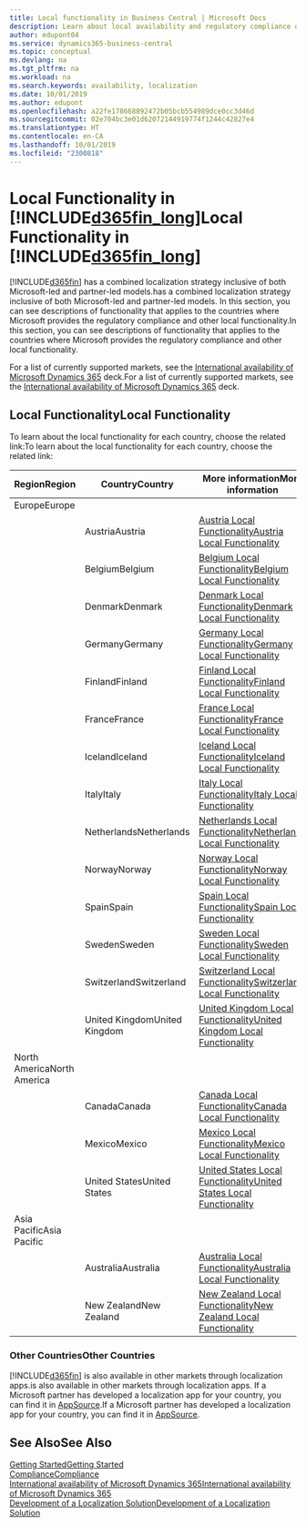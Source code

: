```yaml
---
title: Local functionality in Business Central | Microsoft Docs
description: Learn about local availability and regulatory compliance of Dynamics 365 Business Central.
author: edupont04
ms.service: dynamics365-business-central
ms.topic: conceptual
ms.devlang: na
ms.tgt_pltfrm: na
ms.workload: na
ms.search.keywords: availability, localization
ms.date: 10/01/2019
ms.author: edupont
ms.openlocfilehash: a22fe178668892472b05bcb554989dce0cc3d46d
ms.sourcegitcommit: 02e704bc3e01d62072144919774f1244c42827e4
ms.translationtype: HT
ms.contentlocale: en-CA
ms.lasthandoff: 10/01/2019
ms.locfileid: "2300818"
---
```

# <a name="local-functionality-in-included365fin_longincludesd365fin_long_mdmd"></a><span data-ttu-id="3246d-103">Local Functionality in [!INCLUDE[d365fin_long](includes/d365fin_long_md.md)]</span><span class="sxs-lookup"><span data-stu-id="3246d-103">Local Functionality in [!INCLUDE[d365fin_long](includes/d365fin_long_md.md)]</span></span>
[!INCLUDE[d365fin](includes/d365fin_md.md)] <span data-ttu-id="3246d-104">has a combined localization strategy inclusive of both Microsoft-led and partner-led models.</span><span class="sxs-lookup"><span data-stu-id="3246d-104">has a combined localization strategy inclusive of both Microsoft-led and partner-led models.</span></span> <span data-ttu-id="3246d-105">In this section, you can see descriptions of functionality that applies to the countries where Microsoft provides the regulatory compliance and other local functionality.</span><span class="sxs-lookup"><span data-stu-id="3246d-105">In this section, you can see descriptions of functionality that applies to the countries where Microsoft provides the regulatory compliance and other local functionality.</span></span>  

<span data-ttu-id="3246d-106">For a list of currently supported markets, see the [International availability of Microsoft Dynamics 365](https://docs.microsoft.com/en-us/dynamics365/get-started/availability) deck.</span><span class="sxs-lookup"><span data-stu-id="3246d-106">For a list of currently supported markets, see the [International availability of Microsoft Dynamics 365](https://docs.microsoft.com/en-us/dynamics365/get-started/availability) deck.</span></span>  

## <a name="local-functionality"></a><span data-ttu-id="3246d-107">Local Functionality</span><span class="sxs-lookup"><span data-stu-id="3246d-107">Local Functionality</span></span>
<span data-ttu-id="3246d-108">To learn about the local functionality for each country, choose the related link:</span><span class="sxs-lookup"><span data-stu-id="3246d-108">To learn about the local functionality for each country, choose the related link:</span></span>

| <span data-ttu-id="3246d-109">Region</span><span class="sxs-lookup"><span data-stu-id="3246d-109">Region</span></span> | <span data-ttu-id="3246d-110">Country</span><span class="sxs-lookup"><span data-stu-id="3246d-110">Country</span></span> | <span data-ttu-id="3246d-111">More information</span><span class="sxs-lookup"><span data-stu-id="3246d-111">More information</span></span> |
| --- | --- |--- |
| <span data-ttu-id="3246d-112">Europe</span><span class="sxs-lookup"><span data-stu-id="3246d-112">Europe</span></span> |  | |
|        | <span data-ttu-id="3246d-113">Austria</span><span class="sxs-lookup"><span data-stu-id="3246d-113">Austria</span></span> | [<span data-ttu-id="3246d-114">Austria Local Functionality</span><span class="sxs-lookup"><span data-stu-id="3246d-114">Austria Local Functionality</span></span>](localfunctionality/austria/austria-local-functionality.md) |
|        | <span data-ttu-id="3246d-115">Belgium</span><span class="sxs-lookup"><span data-stu-id="3246d-115">Belgium</span></span> |  [<span data-ttu-id="3246d-116">Belgium Local Functionality</span><span class="sxs-lookup"><span data-stu-id="3246d-116">Belgium Local Functionality</span></span>](localfunctionality/belgium/belgium-local-functionality.md) |
|        | <span data-ttu-id="3246d-117">Denmark</span><span class="sxs-lookup"><span data-stu-id="3246d-117">Denmark</span></span> | [<span data-ttu-id="3246d-118">Denmark Local Functionality</span><span class="sxs-lookup"><span data-stu-id="3246d-118">Denmark Local Functionality</span></span>](localfunctionality/denmark/denmark-local-functionality.md) |
|        | <span data-ttu-id="3246d-119">Germany</span><span class="sxs-lookup"><span data-stu-id="3246d-119">Germany</span></span> | [<span data-ttu-id="3246d-120">Germany Local Functionality</span><span class="sxs-lookup"><span data-stu-id="3246d-120">Germany Local Functionality</span></span>](localfunctionality/germany/germany-local-functionality.md) |
|        | <span data-ttu-id="3246d-121">Finland</span><span class="sxs-lookup"><span data-stu-id="3246d-121">Finland</span></span> | [<span data-ttu-id="3246d-122">Finland Local Functionality</span><span class="sxs-lookup"><span data-stu-id="3246d-122">Finland Local Functionality</span></span>](localfunctionality/finland/finland-local-functionality.md) |
|        | <span data-ttu-id="3246d-123">France</span><span class="sxs-lookup"><span data-stu-id="3246d-123">France</span></span> | [<span data-ttu-id="3246d-124">France Local Functionality</span><span class="sxs-lookup"><span data-stu-id="3246d-124">France Local Functionality</span></span>](localfunctionality/france/france-local-functionality.md) |
|        | <span data-ttu-id="3246d-125">Iceland</span><span class="sxs-lookup"><span data-stu-id="3246d-125">Iceland</span></span> | [<span data-ttu-id="3246d-126">Iceland Local Functionality</span><span class="sxs-lookup"><span data-stu-id="3246d-126">Iceland Local Functionality</span></span>](localfunctionality/iceland/iceland-local-functionality.md) |
|        | <span data-ttu-id="3246d-127">Italy</span><span class="sxs-lookup"><span data-stu-id="3246d-127">Italy</span></span> | [<span data-ttu-id="3246d-128">Italy Local Functionality</span><span class="sxs-lookup"><span data-stu-id="3246d-128">Italy Local Functionality</span></span>](localfunctionality/italy/italy-local-functionality.md) |
|        | <span data-ttu-id="3246d-129">Netherlands</span><span class="sxs-lookup"><span data-stu-id="3246d-129">Netherlands</span></span> | [<span data-ttu-id="3246d-130">Netherlands Local Functionality</span><span class="sxs-lookup"><span data-stu-id="3246d-130">Netherlands Local Functionality</span></span>](localfunctionality/netherlands/netherlands-local-functionality.md) |
|        | <span data-ttu-id="3246d-131">Norway</span><span class="sxs-lookup"><span data-stu-id="3246d-131">Norway</span></span> | [<span data-ttu-id="3246d-132">Norway Local Functionality</span><span class="sxs-lookup"><span data-stu-id="3246d-132">Norway Local Functionality</span></span>](localfunctionality/norway/norway-local-functionality.md) |
|        | <span data-ttu-id="3246d-133">Spain</span><span class="sxs-lookup"><span data-stu-id="3246d-133">Spain</span></span> | [<span data-ttu-id="3246d-134">Spain Local Functionality</span><span class="sxs-lookup"><span data-stu-id="3246d-134">Spain Local Functionality</span></span>](localfunctionality/spain/spain-local-functionality.md) |
|        | <span data-ttu-id="3246d-135">Sweden</span><span class="sxs-lookup"><span data-stu-id="3246d-135">Sweden</span></span> | [<span data-ttu-id="3246d-136">Sweden Local Functionality</span><span class="sxs-lookup"><span data-stu-id="3246d-136">Sweden Local Functionality</span></span>](localfunctionality/sweden/sweden-local-functionality.md) |
|        | <span data-ttu-id="3246d-137">Switzerland</span><span class="sxs-lookup"><span data-stu-id="3246d-137">Switzerland</span></span> | [<span data-ttu-id="3246d-138">Switzerland Local Functionality</span><span class="sxs-lookup"><span data-stu-id="3246d-138">Switzerland Local Functionality</span></span>](localfunctionality/switzerland/switzerland-local-functionality.md) |
|        | <span data-ttu-id="3246d-139">United Kingdom</span><span class="sxs-lookup"><span data-stu-id="3246d-139">United Kingdom</span></span> | [<span data-ttu-id="3246d-140">United Kingdom Local Functionality</span><span class="sxs-lookup"><span data-stu-id="3246d-140">United Kingdom Local Functionality</span></span>](localfunctionality/unitedkingdom/united-kingdom-local-functionality.md) |
| <span data-ttu-id="3246d-141">North America</span><span class="sxs-lookup"><span data-stu-id="3246d-141">North America</span></span> |       |  |
|        | <span data-ttu-id="3246d-142">Canada</span><span class="sxs-lookup"><span data-stu-id="3246d-142">Canada</span></span>|[<span data-ttu-id="3246d-143">Canada Local Functionality</span><span class="sxs-lookup"><span data-stu-id="3246d-143">Canada Local Functionality</span></span>](localfunctionality/canada/canada-local-functionality.md) |
|        | <span data-ttu-id="3246d-144">Mexico</span><span class="sxs-lookup"><span data-stu-id="3246d-144">Mexico</span></span> | [<span data-ttu-id="3246d-145">Mexico Local Functionality</span><span class="sxs-lookup"><span data-stu-id="3246d-145">Mexico Local Functionality</span></span>](localfunctionality/mexico/mexico-local-functionality.md) |
|        | <span data-ttu-id="3246d-146">United States</span><span class="sxs-lookup"><span data-stu-id="3246d-146">United States</span></span>|[<span data-ttu-id="3246d-147">United States Local Functionality</span><span class="sxs-lookup"><span data-stu-id="3246d-147">United States Local Functionality</span></span>](localfunctionality/unitedstates/united-states-local-functionality.md) |
| <span data-ttu-id="3246d-148">Asia Pacific</span><span class="sxs-lookup"><span data-stu-id="3246d-148">Asia Pacific</span></span> |       |  |
|        | <span data-ttu-id="3246d-149">Australia</span><span class="sxs-lookup"><span data-stu-id="3246d-149">Australia</span></span> | [<span data-ttu-id="3246d-150">Australia Local Functionality</span><span class="sxs-lookup"><span data-stu-id="3246d-150">Australia Local Functionality</span></span>](localfunctionality/australia/australia-local-functionality.md) |
|        | <span data-ttu-id="3246d-151">New Zealand</span><span class="sxs-lookup"><span data-stu-id="3246d-151">New Zealand</span></span> | [<span data-ttu-id="3246d-152">New Zealand Local Functionality</span><span class="sxs-lookup"><span data-stu-id="3246d-152">New Zealand Local Functionality</span></span>](localfunctionality/newzealand/new-zealand-local-functionality.md) |

### <a name="other-countries"></a><span data-ttu-id="3246d-153">Other Countries</span><span class="sxs-lookup"><span data-stu-id="3246d-153">Other Countries</span></span>
[!INCLUDE[d365fin](includes/d365fin_md.md)] <span data-ttu-id="3246d-154">is also available in other markets through localization apps.</span><span class="sxs-lookup"><span data-stu-id="3246d-154">is also available in other markets through localization apps.</span></span> <span data-ttu-id="3246d-155">If a Microsoft partner has developed a localization app for your country, you can find it in [AppSource](https://appsource.microsoft.com/en-us/product/dynamics-365-business-central/).</span><span class="sxs-lookup"><span data-stu-id="3246d-155">If a Microsoft partner has developed a localization app for your country, you can find it in [AppSource](https://appsource.microsoft.com/en-us/product/dynamics-365-business-central/).</span></span>

## <a name="see-also"></a><span data-ttu-id="3246d-156">See Also</span><span class="sxs-lookup"><span data-stu-id="3246d-156">See Also</span></span>
[<span data-ttu-id="3246d-157">Getting Started</span><span class="sxs-lookup"><span data-stu-id="3246d-157">Getting Started</span></span>](product-get-started.md)  
[<span data-ttu-id="3246d-158">Compliance</span><span class="sxs-lookup"><span data-stu-id="3246d-158">Compliance</span></span>](compliance/compliance-overview.md)  
[<span data-ttu-id="3246d-159">International availability of Microsoft Dynamics 365</span><span class="sxs-lookup"><span data-stu-id="3246d-159">International availability of Microsoft Dynamics 365</span></span>](https://docs.microsoft.com/en-us/dynamics365/get-started/availability)  
[<span data-ttu-id="3246d-160">Development of a Localization Solution</span><span class="sxs-lookup"><span data-stu-id="3246d-160">Development of a Localization Solution</span></span>](/dynamics365/business-central/dev-itpro/developer/readiness/readiness-develop-localization)  

